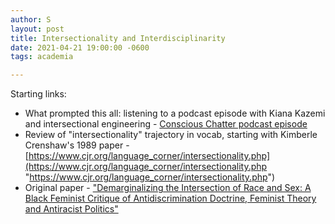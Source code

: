 ```yaml
---
author: S
layout: post
title: Intersectionality and Interdisciplinarity
date: 2021-04-21 19:00:00 -0600
tags: academia

---
```

Starting links:
* What prompted this all: listening to a podcast episode with Kiana Kazemi and intersectional engineering - [Conscious Chatter podcast episode](https://consciouschatter.com/podcast/2021/04/11-episode-230-kiana-kazemi-intersectional-engineering-tech-environmental-justice)
* Review of "intersectionality" trajectory in vocab, starting with Kimberle Crenshaw's 1989 paper - [https://www.cjr.org/language_corner/intersectionality.php](https://www.cjr.org/language_corner/intersectionality.php "https://www.cjr.org/language_corner/intersectionality.php")
* Original paper - ["Demarginalizing the Intersection of Race and Sex: A Black Feminist Critique of Antidiscrimination Doctrine, Feminist Theory and Antiracist Politics"](https://chicagounbound.uchicago.edu/uclf/vol1989/iss1/8/ '"Demarginalizing the Intersection of Race and Sex: A Black Feminist Critique of Antidiscrimination Doctrine, Feminist Theory and Antiracist Politics"')